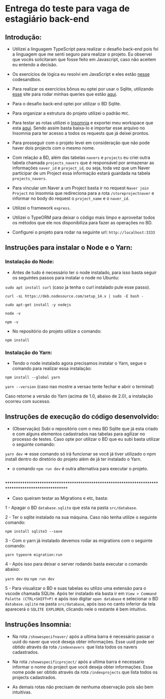 # Entrega do teste para vaga de estagiário back-end

## Introdução:

- Utilizei a linguagem TypeScript para realizar o desafio back-end pois foi a linguagem que me senti seguro para realizar o projeto. Eu observei que vocês solicitaram que fosse feito em Javascript, caso não aceitem eu entendo a decisão.

- Os exercícios de lógica eu resolvi em JavaScript e eles estão [nesse](https://codesandbox.io/s/entrega-exercicios-logica-bz295) codesandbox.

- Para realizar os exercícios bônus eu optei por usar o Sqlite, utilizando [esse](https://sqliteonline.com/) site para rodar minhas queries que estão [aqui](https://github.com/ericksousa77/Nave-test/blob/main/extras/queries%20sqlite.txt).

- Para o desafio back-end optei por utilizar o BD Sqlite.

- Para organizar a estrutura do projeto utilizei o padrão `MVC`.

- Para testar as rotas utilizei o [Insomnia](https://insomnia.rest/download/) e exportei meu workspace que esta [aqui](https://github.com/ericksousa77/Nave-test/blob/main/extras/insomnia%20nave%20ts.json). Sendo assim basta baixa-lo e importar esse arquivo no Insomnia para ter acesso a todos os requests que já deixei prontos. 

- Para prosseguir com o projeto levei em consideração que não pode haver dois projects com o mesmo nome.

- Com relação a BD, além das tabelas `navers` e `projects` eu criei outra tabela chamada `projects_navers` que é responsável por armazenar as informações `naver_id` e `project_id`, ou seja, toda vez que um Naver participar de um Project essa informação estará guardada na tabela `projects_navers`.

- Para vincular um Naver a um Project basta ir no request `Naver join Project` no insomnia que redireciona para a rota `/storeprojectnaver` e informar no body do request o `project_name` e o `naver_id`.

- Utilizei o framework `express`.

- Utilizei o TypeORM para deixar o código mais limpo e aproveitar todos os métodos que ele nos disponibiliza para fazer as operações no BD.

- Configurei o projeto para rodar na seguinte url: `http://localhost:3333`

## Instruções para instalar o Node e o Yarn:

### Instalação do Node:
- Antes de tudo é necessário ter o node instalado, para isso basta seguir os seguintes passos para instalar o node no Ubuntu:

`sudo apt install curl`  (caso ja tenha o curl instalado pule esse passo).

`curl -sL https://deb.nodesource.com/setup_14.x | sudo -E bash -`

`sudo apt-get install -y nodejs`

`node -v`

`npm -v`

- No repositório do projeto utilize o comando:

`npm install`

### Instalação do Yarn:

- Tendo o node instalado agora precisamos instalar o Yarn, segue o comando para realizar essa instalação:

`npm install --global yarn`

`yarn --version`    (caso nao mostre a versao tente fechar e abrir o terminal)

Caso retorne a versão do Yarn (acima de 1.0, abaixo de 2.0), a instalação ocorreu com sucesso.


## Instruções de execução do código desenvolvido:


- (Observação) Subi o repositório com o meu BD Sqlite que já esta criado e com alguns elementos cadastrados nas tabelas para agilizar no processo de testes. Caso opte por utilizar o BD que eu subi basta utilizar o seguinte comando: 
 
`yarn dev` => esse comando só irá funcionar se você já tiver utilizado o npm install dentro do diretório do projeto além de já ter instalado o Yarn.

- o comando `npm run dev` é outra alternativa para executar o projeto.   
<br>
****************************************************************************************************
<br>

- Caso queiram testar as Migrations e etc, basta:


1 - Apagar o BD `database.sqlite` que esta na pasta `src/database`. 

2 - Ter o sqlite instalado na sua máquina. Caso não tenha utilize o seguinte comando:

`npm install sqlite3 --save`


3 - Com o yarn já instalado devemos rodar as migrations com o seguinte comando:

`yarn typeorm migration:run`

4 - Após isso para deixar o server rodando basta executar o comando abaixo:

`yarn dev` ou `npm run dev`

5 - Para visualizar o BD e suas tabelas eu utilizo uma extensão para o vscode chamada SQLite. Após ter instalado ela basta ir em `View > Command Palette (CTRL+SHIFT+P)` e após isso digitar `open database` e selecionar o BD `database.sqlite` na pasta `src/database`, após isso no canto inferior da tela aparecerá o `SQLITE EXPLORER`, clicando nele o restante é bem intuitivo.


## Instruções Insomnia:


- Na rota `/showespecifnaver/` após a ultima barra é necessário passar o uuid do naver que você deseja obter informações. Esse uuid pode ser obtido através da rota `/indexnavers `que lista todos os navers cadastrados.

- Na rota `/showespecificproject/` após a ultima barra é necessario informar o nome do project que você deseja obter informações. Esse nome pode ser obtido através da rota `/indexprojects` que lista todos os projects cadastrados.

- As demais rotas não precisam de nenhuma observação pois são bem intuitivas.

